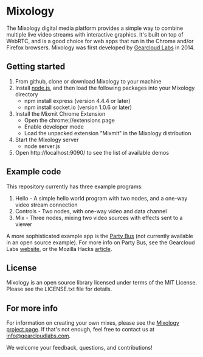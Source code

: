 Mixology
========

The Mixology digital media platform provides a simple way to combine multiple live video streams with interactive graphics.  It's built on top of WebRTC, and is a good choice for web apps that run in the Chrome and/or Firefox browsers.  Mixology was first developed by [Gearcloud Labs](www.gearcloudlabs.com) in 2014.

Getting started
---------------
1. From github, clone or download Mixology to your machine
2. Install [node.js](http://nodejs.org), and then load the following packages into your Mixology directory
   - npm install express (version 4.4.4 or later)
   - npm install socket.io (version 1.0.6 or later)
3. Install the Mixmit Chrome Extension 
   - Open the chrome://extensions page
   - Enable developer mode
   - Load the unpacked extension "Mixmit" in the Mixology distribution
4. Start the Mixology server
   - node server.js
5. Open http://localhost:9090/ to see the list of available demos

Example code
------------
This repository currently has three example programs:

1. Hello - A simple hello world program with two nodes, and a one-way video stream connection
2. Controls - Two nodes, with one-way video and data channel
3. Mix - Three nodes, mixing two video sources with effects sent to a viewer

A more sophisticated example app is the [Party Bus](http://mixology.gearcloudlabs.com/partybus/mixer3d.html) (not currently available in an open source example).  For more info on Party Bus, see the Gearcloud Labs [website](http://gearcloudlabs.com/exploring-mixology-by-riding-the-party-bus), or the Mozilla Hacks [article](https://hacks.mozilla.org/2014/04/inside-the-party-bus-building-a-web-app-with-multiple-live-video-streams-interactive-graphics).

License
-------
Mixology is an open source library licensed under terms of the MIT License.  Please see the 
LICENSE.txt file for details.

For more info
-------------
For information on creating your own mixes, please see the [Mixology project page](http://gearcloudlabs.com/mixology-sdk-documentation).  If that's not enough, feel free to contact us at info@gearcloudlabs.com. 

We welcome your feedback, questions, and contributions!


